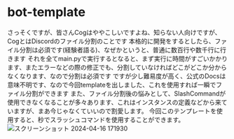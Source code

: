 # bot-template
さっそくですが、皆さんCogはややこしいですよね、知らない人向けですが、CogとはDiscordのファイル分割のことです
本格的に開発をするとしたら、ファイル分割は必須です(経験者語る)、なぜかというと、普通に数百行や数千行に行きます
それを全てmain.pyで実行するとなると、まず実行に時間がすごいかかります、またエラーなどの際の修正でも、分割していなければどこがどこか分からなくなります、なので分割は必須です
ですが少し難易度が高く、公式のDocsは意味不明です、なので今回templateを出しました、これを使用すれば一瞬でファイル分割ができます
また、ファイル分割後の悩みとして、SlashCommandが使用できなくなることが多々あります、これはインスタンスの定義などから来ていますが、まあ今じゃなくていいので割愛します。
今回このテンプレートを使用すると、秒でスラッシュコマンドを使用することができます。
![スクリーンショット 2024-04-16 171930](https://github.com/Zephyrloa/bot-template/assets/167068222/17e8fb82-4ede-414d-a348-4bbc8a517202)
